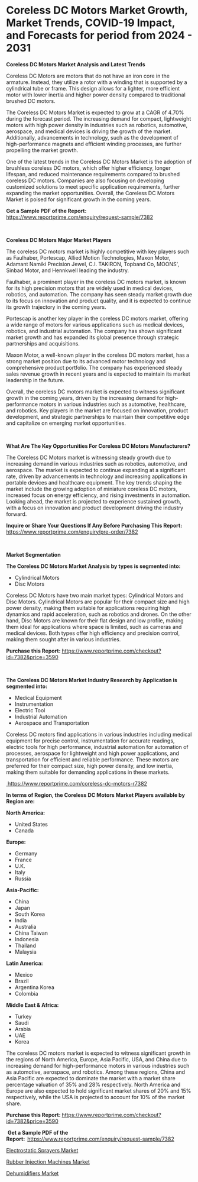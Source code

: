 <p><h1>Coreless DC Motors Market Growth, Market Trends, COVID-19 Impact, and Forecasts for period from 2024 - 2031</h1></p><p><strong>Coreless DC Motors Market Analysis and Latest Trends</strong></p>
<p><p>Coreless DC Motors are motors that do not have an iron core in the armature. Instead, they utilize a rotor with a winding that is supported by a cylindrical tube or frame. This design allows for a lighter, more efficient motor with lower inertia and higher power density compared to traditional brushed DC motors.</p><p>The Coreless DC Motors Market is expected to grow at a CAGR of 4.70% during the forecast period. The increasing demand for compact, lightweight motors with high power density in industries such as robotics, automotive, aerospace, and medical devices is driving the growth of the market. Additionally, advancements in technology, such as the development of high-performance magnets and efficient winding processes, are further propelling the market growth.</p><p>One of the latest trends in the Coreless DC Motors Market is the adoption of brushless coreless DC motors, which offer higher efficiency, longer lifespan, and reduced maintenance requirements compared to brushed coreless DC motors. Companies are also focusing on developing customized solutions to meet specific application requirements, further expanding the market opportunities. Overall, the Coreless DC Motors Market is poised for significant growth in the coming years.</p></p>
<p><strong>Get a Sample PDF of the Report:&nbsp;</strong> <a href="https://www.reportprime.com/enquiry/request-sample/7382">https://www.reportprime.com/enquiry/request-sample/7382</a></p>
<p>&nbsp;</p>
<p><strong>Coreless DC Motors Major Market Players</strong></p>
<p><p>The coreless DC motors market is highly competitive with key players such as Faulhaber, Portescap, Allied Motion Technologies, Maxon Motor, Adamant Namiki Precision Jewel, C.I. TAKIRON, Topband Co, MOONS', Sinbad Motor, and Hennkwell leading the industry.</p><p>Faulhaber, a prominent player in the coreless DC motors market, is known for its high precision motors that are widely used in medical devices, robotics, and automation. The company has seen steady market growth due to its focus on innovation and product quality, and it is expected to continue its growth trajectory in the coming years.</p><p>Portescap is another key player in the coreless DC motors market, offering a wide range of motors for various applications such as medical devices, robotics, and industrial automation. The company has shown significant market growth and has expanded its global presence through strategic partnerships and acquisitions.</p><p>Maxon Motor, a well-known player in the coreless DC motors market, has a strong market position due to its advanced motor technology and comprehensive product portfolio. The company has experienced steady sales revenue growth in recent years and is expected to maintain its market leadership in the future.</p><p>Overall, the coreless DC motors market is expected to witness significant growth in the coming years, driven by the increasing demand for high-performance motors in various industries such as automotive, healthcare, and robotics. Key players in the market are focused on innovation, product development, and strategic partnerships to maintain their competitive edge and capitalize on emerging market opportunities.</p></p>
<p>&nbsp;</p>
<p><strong>What Are The Key Opportunities For Coreless DC Motors Manufacturers?</strong></p>
<p><p>The Coreless DC Motors market is witnessing steady growth due to increasing demand in various industries such as robotics, automotive, and aerospace. The market is expected to continue expanding at a significant rate, driven by advancements in technology and increasing applications in portable devices and healthcare equipment. The key trends shaping the market include the growing adoption of miniature coreless DC motors, increased focus on energy efficiency, and rising investments in automation. Looking ahead, the market is projected to experience sustained growth, with a focus on innovation and product development driving the industry forward.</p></p>
<p><strong>Inquire or Share Your Questions If Any Before Purchasing This Report:</strong> <a href="https://www.reportprime.com/enquiry/pre-order/7382">https://www.reportprime.com/enquiry/pre-order/7382</a></p>
<p>&nbsp;</p>
<p><strong>Market Segmentation</strong></p>
<p><strong>The Coreless DC Motors Market Analysis by types is segmented into:</strong></p>
<p><ul><li>Cylindrical Motors</li><li>Disc Motors</li></ul></p>
<p><p>Coreless DC Motors have two main market types: Cylindrical Motors and Disc Motors. Cylindrical Motors are popular for their compact size and high power density, making them suitable for applications requiring high dynamics and rapid acceleration, such as robotics and drones. On the other hand, Disc Motors are known for their flat design and low profile, making them ideal for applications where space is limited, such as cameras and medical devices. Both types offer high efficiency and precision control, making them sought after in various industries.</p></p>
<p><strong>Purchase this Report:&nbsp;</strong><a href="https://www.reportprime.com/checkout?id=7382&price=3590">https://www.reportprime.com/checkout?id=7382&price=3590</a></p>
<p>&nbsp;</p>
<p><strong>The Coreless DC Motors Market Industry Research by Application is segmented into:</strong></p>
<p><ul><li>Medical Equipment</li><li>Instrumentation</li><li>Electric Tool</li><li>Industrial Automation</li><li>Aerospace and Transportation</li></ul></p>
<p><p>Coreless DC motors find applications in various industries including medical equipment for precise control, instrumentation for accurate readings, electric tools for high performance, industrial automation for automation of processes, aerospace for lightweight and high power applications, and transportation for efficient and reliable performance. These motors are preferred for their compact size, high power density, and low inertia, making them suitable for demanding applications in these markets.</p></p>
<p><a href="https://www.reportprime.com/coreless-dc-motors-r7382">&nbsp;https://www.reportprime.com/coreless-dc-motors-r7382</a></p>
<p><strong>In terms of Region, the Coreless DC Motors Market Players available by Region are:</strong></p>
<p>
    <p> <strong> North America: </strong>
        <ul>
            <li>United States</li>
            <li>Canada</li>
        </ul>
        </p> 
    <p> <strong> Europe: </strong>
        <ul>
            <li>Germany</li>
            <li>France</li>
            <li>U.K.</li>
            <li>Italy</li>
            <li>Russia</li>
        </ul>
        </p> 
    <p> <strong> Asia-Pacific: </strong>
        <ul>
            <li>China</li>
            <li>Japan</li>
            <li>South Korea</li>
            <li>India</li>
            <li>Australia</li>
            <li>China Taiwan</li>
            <li>Indonesia</li>
            <li>Thailand</li>
            <li>Malaysia</li>
        </ul>
        </p> 
    <p> <strong> Latin America: </strong>
        <ul>
            <li>Mexico</li>
            <li>Brazil</li>
            <li>Argentina Korea</li>
            <li>Colombia</li>
        </ul>
        </p> 
    <p> <strong> Middle East & Africa: </strong>
        <ul>
            <li>Turkey</li>
            <li>Saudi</li>
            <li>Arabia</li>
            <li>UAE</li>
            <li>Korea</li>
        </ul>
    </p>
    </p>
<p><p>The coreless DC motors market is expected to witness significant growth in the regions of North America, Europe, Asia Pacific, USA, and China due to increasing demand for high-performance motors in various industries such as automotive, aerospace, and robotics. Among these regions, China and Asia Pacific are expected to dominate the market with a market share percentage valuation of 35% and 28% respectively. North America and Europe are also expected to hold significant market shares of 20% and 15% respectively, while the USA is projected to account for 10% of the market share.</p></p>
<p><strong>Purchase this Report: </strong><a href="https://www.reportprime.com/checkout?id=7382&price=3590">https://www.reportprime.com/checkout?id=7382&price=3590</a></p>
<p>&nbsp;<strong>Get a Sample PDF of the Report:&nbsp;&nbsp;</strong><a href="https://www.reportprime.com/enquiry/request-sample/7382">https://www.reportprime.com/enquiry/request-sample/7382</a></p>
<p><strong></strong></p>
<p><p><a href="https://github.com/yadanielu/Market-Research-Report-List-1/blob/main/electrostatic-sprayers-market.md">Electrostatic Sprayers Market</a></p><p><a href="https://github.com/ZackaryHalvorson2023/Market-Research-Report-List-2/blob/main/rubber-injection-machines-market.md">Rubber Injection Machines Market</a></p><p><a href="https://github.com/AnnChovey2023/Market-Research-Report-List-2/blob/main/dehumidifiers-market.md">Dehumidifiers Market</a></p></p>